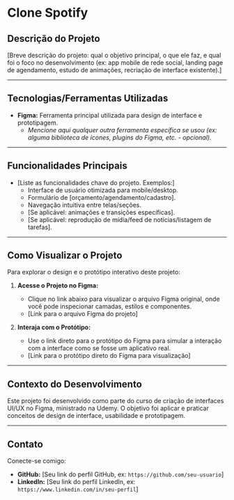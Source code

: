 # Clone Spotify

## Descrição do Projeto

[Breve descrição do projeto: qual o objetivo principal, o que ele faz, e qual foi o foco no desenvolvimento (ex: app mobile de rede social, landing page de agendamento, estudo de animações, recriação de interface existente).]

---

## Tecnologias/Ferramentas Utilizadas

* **Figma:** Ferramenta principal utilizada para design de interface e prototipagem.
    * *Mencione aqui qualquer outra ferramenta específica se usou (ex: alguma biblioteca de ícones, plugins do Figma, etc. - opcional).*

---

## Funcionalidades Principais

* [Liste as funcionalidades chave do projeto. Exemplos:]
    * Interface de usuário otimizada para mobile/desktop.
    * Formulário de [orçamento/agendamento/cadastro].
    * Navegação intuitiva entre telas/seções.
    * [Se aplicável: animações e transições específicas].
    * [Se aplicável: reprodução de mídia/feed de notícias/listagem de tarefas].

---

## Como Visualizar o Projeto

Para explorar o design e o protótipo interativo deste projeto:

1.  **Acesse o Projeto no Figma:**
    * Clique no link abaixo para visualizar o arquivo Figma original, onde você pode inspecionar camadas, estilos e componentes.
    * [Link para o arquivo Figma do projeto]

2.  **Interaja com o Protótipo:**
    * Use o link direto para o protótipo do Figma para simular a interação com a interface como se fosse um aplicativo real.
    * [Link para o protótipo direto do Figma para visualização]

---

## Contexto do Desenvolvimento

Este projeto foi desenvolvido como parte do curso de criação de interfaces UI/UX no Figma, ministrado na Udemy. O objetivo foi aplicar e praticar conceitos de design de interface, usabilidade e prototipagem.

---

## Contato

Conecte-se comigo:

* **GitHub:** [Seu link do perfil GitHub, ex: `https://github.com/seu-usuario`]
* **LinkedIn:** [Seu link do perfil LinkedIn, ex: `https://www.linkedin.com/in/seu-perfil`]
